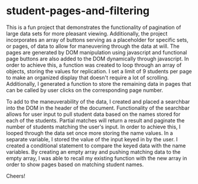 # student-pages-and-filtering
 This is a fun project that demonstrates the functionality of pagination of large data sets for more pleasant viewing. Additionally, the project incorporates an array of buttons serving as a placeholder for specific sets, or pages, of data to allow for maneuvering through the data at will. The pages are generated by DOM manipulation using javascript and functional page buttons are also added to the DOM dynamically through javascript. In order to achieve this, a function was created to loop through an array of objects, storing the values for replication. I set a limit of 9 students per page to make an organized display that doesn't require a lot of scrolling. Additionally, I generated a function to store the remaining data in pages that can be called by user clicks on the corresponding page number. 

 To add to the maneuverability of the data, I created and placed a searchbar into the DOM in the header of the document. Functionality of the searchbar allows for user input to pull student data based on the names stored for each of the students. Partial matches will return a result and paginate the number of students matching the user's input. In order to achieve this, I looped through the data set once more storing the name values. In a separate variable, I stored the value of the input keyed in by the user. I created a conditional statement to compare the keyed data with the name variables. By creating an empty array and pushing matching data to the empty array, I was able to recall my existing function with the new array in order to show pages based on matching student names.

 Cheers!
